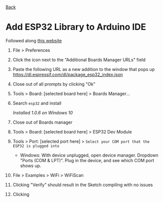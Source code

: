 [Back](index.md)

# Add ESP32 Library to Arduino IDE
Followed along [this website](https://microcontrollerslab.com/install-esp32-arduino-ide/)

1. File > Preferences

2. Click the icon next to the "Additional Boards Manager URLs" field

3. Paste the following URL as a new addition to the window that pops up
https://dl.espressif.com/dl/package_esp32_index.json

4. Close out of all prompts by clicking "Ok"

5. Tools > Board: [selected board here] > Boards Manager...

6. Search `esp32` and install

    *Installed 1.0.6 on Windows 10*

7. Close out of Boards manager

8. Tools > Board: [selected board here] > ESP32 Dev Module

9. Tools > Port: [selected port here] > `Select your COM port that the ESP32 is plugged into`
    - Windows: With device unplugged, open device manager. Dropdown "Ports (COM & LPT)". Plug in the device, and see which COM port shows up.

10. File > Examples > WiFi > WiFiScan

11. Clicking "Verify" should result in the Sketch compiling with no issues

12. Clicking 